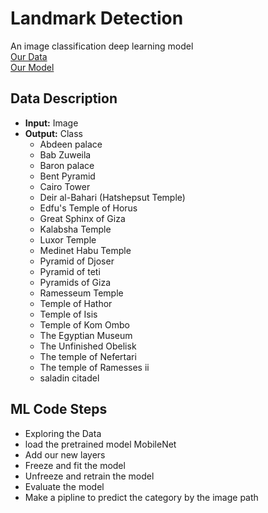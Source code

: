 # Landmark Detection
An image classification deep learning model<br>
[Our Data](https://drive.google.com/drive/folders/1YjcGdrfVweS7mZ18lgRdO-jM456RsQSo?usp=share_link)<br>
[Our Model](https://drive.google.com/file/d/1f3CoiTAXnAJpK7KbALB6WPIQpId7r1oc/view?usp=sharing)<br>
## Data Description
* **Input:** Image
* **Output:** Class
  * Abdeen palace
  * Bab Zuweila
  * Baron palace
  * Bent Pyramid
  * Cairo Tower
  * Deir al-Bahari (Hatshepsut Temple)
  * Edfu's Temple of Horus
  * Great Sphinx of Giza
  * Kalabsha Temple
  * Luxor Temple
  * Medinet Habu Temple
  * Pyramid of Djoser
  * Pyramid of teti
  * Pyramids of Giza
  * Ramesseum Temple
  * Temple of Hathor
  * Temple of Isis
  * Temple of Kom Ombo
  * The Egyptian Museum
  * The Unfinished Obelisk
  * The temple of Nefertari
  * The temple of Ramesses ii
  * saladin citadel 

## ML Code Steps
* Exploring the Data
* load the pretrained model MobileNet
* Add our new layers
* Freeze and fit the model
* Unfreeze and retrain the model
* Evaluate the model
* Make a pipline to predict the category by the image path
